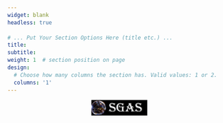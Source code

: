 ```yaml
---
widget: blank
headless: true

# ... Put Your Section Options Here (title etc.) ...
title: 
subtitle: 
weight: 1  # section position on page
design:
  # Choose how many columns the section has. Valid values: 1 or 2.
  columns: '1'
---
```

[<img src="featured.png"
     style="display:block;float:none;margin-left:auto;margin-right:auto;width:25%">](featured.png)


